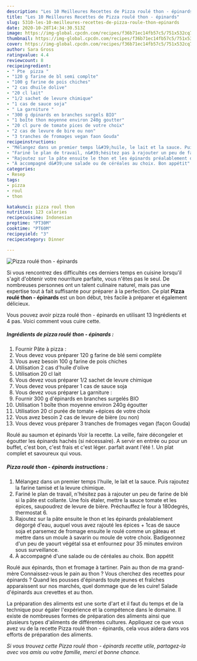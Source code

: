 ```yaml
---
description: "Les 10 Meilleures Recettes de Pizza roulé thon - épinards"
title: "Les 10 Meilleures Recettes de Pizza roulé thon - épinards"
slug: 5310-les-10-meilleures-recettes-de-pizza-roule-thon-epinards
date: 2020-10-28T14:34:30.513Z
image: https://img-global.cpcdn.com/recipes/f36b71ec14fb57c5/751x532cq70/pizza-roule-thon-epinards-photo-principale-de-la-recette.jpg
thumbnail: https://img-global.cpcdn.com/recipes/f36b71ec14fb57c5/751x532cq70/pizza-roule-thon-epinards-photo-principale-de-la-recette.jpg
cover: https://img-global.cpcdn.com/recipes/f36b71ec14fb57c5/751x532cq70/pizza-roule-thon-epinards-photo-principale-de-la-recette.jpg
author: Sara Gross
ratingvalue: 4.4
reviewcount: 8
recipeingredient:
- " Pte  pizza "
- "120 g farine de bl semi complte"
- "100 g farine de pois chiches"
- "2 cas dhuile dolive"
- "20 cl lait"
- "1/2 sachet de levure chimique"
- "1 cas de sauce soja"
- " La garniture "
- "300 g dpinards en branches surgels BIO"
- "1 boîte thon moyenne environ 240g goutter"
- "20 cl pure de tomate pices de votre choix"
- "2 cas de levure de bire ou non"
- "3 tranches de fromages vegan faon Gouda"
recipeinstructions:
- "Mélangez dans un premier temps l&#39;huile, le lait et la sauce. Puis rajoutez la farine tamisé et la levure chimique."
- "Fariné le plan de travail, n&#39;hésitez pas à rajouter un peu de farine de blé si la pâte est collante. Une fois étaler, mettre la sauce tomate et les épices, saupoudrez de levure de bière. Préchauffez le four à 180degrés, thermostat 6."
- "Rajoutez sur la pâte ensuite le thon et les épinards préalablement dégorgé d&#39;eau, auquel vous avez rajouté les épices + 1cas de sauce soja et parsemez de fromage ensuite le roulé comme un gâteau et mettre dans un moule à savarin ou moule de votre choix. Badigeonnez d&#39;un peu de yaourt végétal ssa et enfournez pour 35 minutes environ sous surveillance."
- "À accompagné d&#39;une salade ou de céréales au choix. Bon appétit"
categories:
- Resep
tags:
- pizza
- roul
- thon

katakunci: pizza roul thon 
nutrition: 123 calories
recipecuisine: Indonesian
preptime: "PT30M"
cooktime: "PT60M"
recipeyield: "3"
recipecategory: Dinner

---
```



![Pizza roulé thon - épinards](https://img-global.cpcdn.com/recipes/f36b71ec14fb57c5/751x532cq70/pizza-roule-thon-epinards-photo-principale-de-la-recette.jpg)

Si vous rencontrez des difficultés ces derniers temps en cuisine lorsqu'il s'agit d'obtenir votre nourriture parfaite, vous n'êtes pas le seul. De nombreuses personnes ont un talent culinaire naturel, mais pas une expertise tout à fait suffisante pour préparer à la perfection. Ce plat <strong> Pizza roulé thon - épinards </strong> est un bon début, très facile à préparer et également délicieux.

<!--inarticleads1-->

Vous pouvez avoir pizza roulé thon - épinards en utilisant 13 Ingrédients et 4 pas. Voici comment vous cuire cette.

##### Ingrédients de pizza roulé thon - épinards :

1. Fournir  Pâte à pizza :
1. Vous devez vous préparer 120 g farine de blé semi complète
1. Vous avez besoin 100 g farine de pois chiches
1. Utilisation 2 cas d&#39;huile d&#39;olive
1. Utilisation 20 cl lait
1. Vous devez vous préparer 1/2 sachet de levure chimique
1. Vous devez vous préparer 1 cas de sauce soja
1. Vous devez vous préparer  La garniture :
1. Fournir 300 g d&#39;épinards en branches surgelés BIO
1. Utilisation 1 boîte thon moyenne environ 240g égoutter
1. Utilisation 20 cl purée de tomate +épices de votre choix
1. Vous avez besoin 2 cas de levure de bière (ou non)
1. Vous devez vous préparer 3 tranches de fromages vegan (façon Gouda)


Roulé au saumon et épinards Voir la recette. La veille, faire décongeler et égoutter les épinards hachés (si nécessaire). A servir en entrée ou pour un buffet, c&#39;est bon, c&#39;est frais et c&#39;est léger. parfait avant l&#39;été !. Un plat complet et savoureux qui vous. 

<!--inarticleads2-->

##### Pizza roulé thon - épinards instructions :

1. Mélangez dans un premier temps l&#39;huile, le lait et la sauce. Puis rajoutez la farine tamisé et la levure chimique.
1. Fariné le plan de travail, n&#39;hésitez pas à rajouter un peu de farine de blé si la pâte est collante. Une fois étaler, mettre la sauce tomate et les épices, saupoudrez de levure de bière. Préchauffez le four à 180degrés, thermostat 6.
1. Rajoutez sur la pâte ensuite le thon et les épinards préalablement dégorgé d&#39;eau, auquel vous avez rajouté les épices + 1cas de sauce soja et parsemez de fromage ensuite le roulé comme un gâteau et mettre dans un moule à savarin ou moule de votre choix. Badigeonnez d&#39;un peu de yaourt végétal ssa et enfournez pour 35 minutes environ sous surveillance.
1. À accompagné d&#39;une salade ou de céréales au choix. Bon appétit


Roulé aux épinards, thon et fromage à tartiner. Pain au thon de ma grand-mère Connaissez-vous le pain au thon ? Vous cherchez des recettes pour épinards ? Quand les pousses d&#39;épinards toute jeunes et fraîches apparaissent sur nos marchés, quel dommage que de les cuire! Salade d&#39;épinards aux crevettes et au thon. 

<!--inarticleads1-->

<p>
La préparation des aliments est une sorte d'art et il faut du temps et de la technique pour égaler l'expérience et la compétence dans le domaine. Il existe de nombreuses formes de préparation des aliments ainsi que plusieurs types d'aliments de différentes cultures. Appliquez ce que vous avez vu de la recette Pizza roulé thon - épinards, cela vous aidera dans vos efforts de préparation des aliments.
</p>

<p>
<i>Si vous trouvez cette Pizza roulé thon - épinards recette utile, partagez-la avec vos amis ou votre famille, merci et bonne chance.</i>
</p>

